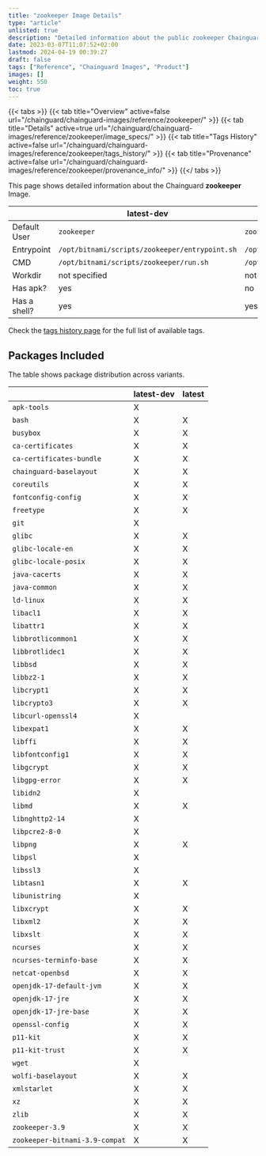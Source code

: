 ```yaml
---
title: "zookeeper Image Details"
type: "article"
unlisted: true
description: "Detailed information about the public zookeeper Chainguard Image."
date: 2023-03-07T11:07:52+02:00
lastmod: 2024-04-19 00:39:27
draft: false
tags: ["Reference", "Chainguard Images", "Product"]
images: []
weight: 550
toc: true
---
```


{{< tabs >}}
{{< tab title="Overview" active=false url="/chainguard/chainguard-images/reference/zookeeper/" >}}
{{< tab title="Details" active=true url="/chainguard/chainguard-images/reference/zookeeper/image_specs/" >}}
{{< tab title="Tags History" active=false url="/chainguard/chainguard-images/reference/zookeeper/tags_history/" >}}
{{< tab title="Provenance" active=false url="/chainguard/chainguard-images/reference/zookeeper/provenance_info/" >}}
{{</ tabs >}}

This page shows detailed information about the Chainguard **zookeeper** Image.

|              | latest-dev                                     | latest                                         |
|--------------|------------------------------------------------|------------------------------------------------|
| Default User | `zookeeper`                                    | `zookeeper`                                    |
| Entrypoint   | `/opt/bitnami/scripts/zookeeper/entrypoint.sh` | `/opt/bitnami/scripts/zookeeper/entrypoint.sh` |
| CMD          | `/opt/bitnami/scripts/zookeeper/run.sh`        | `/opt/bitnami/scripts/zookeeper/run.sh`        |
| Workdir      | not specified                                  | not specified                                  |
| Has apk?     | yes                                            | no                                             |
| Has a shell? | yes                                            | yes                                            |

Check the [tags history page](/chainguard/chainguard-images/reference/zookeeper/tags_history/) for the full list of available tags.

## Packages Included
The table shows package distribution across variants.

|                                | latest-dev | latest |
|--------------------------------|------------|--------|
| `apk-tools`                    | X          |        |
| `bash`                         | X          | X      |
| `busybox`                      | X          | X      |
| `ca-certificates`              | X          | X      |
| `ca-certificates-bundle`       | X          | X      |
| `chainguard-baselayout`        | X          | X      |
| `coreutils`                    | X          | X      |
| `fontconfig-config`            | X          | X      |
| `freetype`                     | X          | X      |
| `git`                          | X          |        |
| `glibc`                        | X          | X      |
| `glibc-locale-en`              | X          | X      |
| `glibc-locale-posix`           | X          | X      |
| `java-cacerts`                 | X          | X      |
| `java-common`                  | X          | X      |
| `ld-linux`                     | X          | X      |
| `libacl1`                      | X          | X      |
| `libattr1`                     | X          | X      |
| `libbrotlicommon1`             | X          | X      |
| `libbrotlidec1`                | X          | X      |
| `libbsd`                       | X          | X      |
| `libbz2-1`                     | X          | X      |
| `libcrypt1`                    | X          | X      |
| `libcrypto3`                   | X          | X      |
| `libcurl-openssl4`             | X          |        |
| `libexpat1`                    | X          | X      |
| `libffi`                       | X          | X      |
| `libfontconfig1`               | X          | X      |
| `libgcrypt`                    | X          | X      |
| `libgpg-error`                 | X          | X      |
| `libidn2`                      | X          |        |
| `libmd`                        | X          | X      |
| `libnghttp2-14`                | X          |        |
| `libpcre2-8-0`                 | X          |        |
| `libpng`                       | X          | X      |
| `libpsl`                       | X          |        |
| `libssl3`                      | X          |        |
| `libtasn1`                     | X          | X      |
| `libunistring`                 | X          |        |
| `libxcrypt`                    | X          | X      |
| `libxml2`                      | X          | X      |
| `libxslt`                      | X          | X      |
| `ncurses`                      | X          | X      |
| `ncurses-terminfo-base`        | X          | X      |
| `netcat-openbsd`               | X          | X      |
| `openjdk-17-default-jvm`       | X          | X      |
| `openjdk-17-jre`               | X          | X      |
| `openjdk-17-jre-base`          | X          | X      |
| `openssl-config`               | X          | X      |
| `p11-kit`                      | X          | X      |
| `p11-kit-trust`                | X          | X      |
| `wget`                         | X          |        |
| `wolfi-baselayout`             | X          | X      |
| `xmlstarlet`                   | X          | X      |
| `xz`                           | X          | X      |
| `zlib`                         | X          | X      |
| `zookeeper-3.9`                | X          | X      |
| `zookeeper-bitnami-3.9-compat` | X          | X      |

